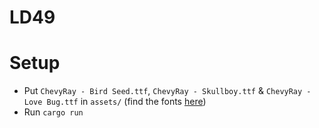 # LD49

# Setup

- Put `ChevyRay - Bird Seed.ttf`, `ChevyRay - Skullboy.ttf` & `ChevyRay - Love Bug.ttf` in `assets/` (find the fonts [here](https://chevyray.itch.io/pixel-fonts))
- Run `cargo run`